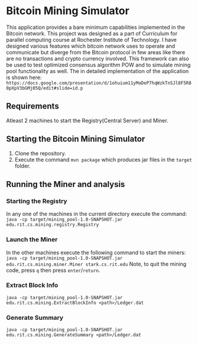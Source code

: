 # Bitcoin Mining Simulator

This application provides a bare minimum capabilities implemented in the Bitcoin network. This project was designed as a part of 
Curriculum for parallel computing course at Rochester Institute of Technology. I have designed various features which bitcoin network 
uses to operate and communicate but diverge from the Bitcoin protocol in few areas like there are no transactions and crypto currency 
involved. This framework can also be used to test optimized consensus algorithm POW and to simulate mining pool functionality as well.
The in detailed implementation of the application is shown here:
```https://docs.google.com/presentation/d/1ohuium11yMoDeP7hqWzkTnSJl8F5R80pXpV3bGMj05Q/edit#slide=id.p```

## Requirements

Atleast 2 machines to start the Registry(Central Server) and Miner.

## Starting the Bitcoin Mining Simulator

1. Clone the repository.
2. Execute the command `mvn package` which produces jar files in the `target` folder.

## Running the Miner and analysis

### Starting the Registry
In any one of the machines in the current directory execute the command:
```java -cp target/mining_pool-1.0-SNAPSHOT.jar edu.rit.cs.mining.registry.Registry```
### Launch the Miner 

In the other machines execute the following command to start the miners:
```java -cp target/mining_pool-1.0-SNAPSHOT.jar edu.rit.cs.mining.miner.Miner stark.cs.rit.edu```
Note, to quit the mining code, press `q` then press `enter`/`return`.

### Extract Block Info
```java -cp target/mining_pool-1.0-SNAPSHOT.jar edu.rit.cs.mining.ExtractBlockInfo <path>/Ledger.dat```

### Generate Summary
```java -cp target/mining_pool-1.0-SNAPSHOT.jar edu.rit.cs.mining.GenerateSummary <path>/Ledger.dat```

